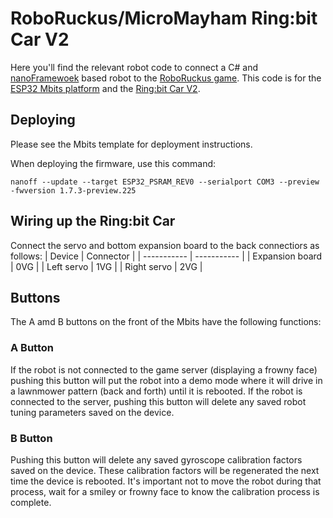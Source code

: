 # RoboRuckus/MicroMayham Ring:bit Car V2

Here you'll find the relevant robot code to connect a C# and [nanoFramewoek](https://www.nanoframework.net/) based robot to the [RoboRuckus game](https://www.roboruckus.com/). This code is for the [ESP32 Mbits platform](https://www.elecrow.com/mbits.html) and the [Ring:bit Car V2](https://www.elecfreaks.com/ring-bit-car-v2-for-micro-bit.html).

## Deploying
Please see the Mbits template for deployment instructions.

When deploying the firmware, use this command:

```
nanoff --update --target ESP32_PSRAM_REV0 --serialport COM3 --preview -fwversion 1.7.3-preview.225
```

## Wiring up the Ring:bit Car
Connect the servo and bottom expansion board to the back connectiors as follows:
| Device | Connector |
| ----------- | ----------- |
| Expansion board | 0VG |
| Left servo | 1VG |
| Right servo | 2VG |

## Buttons
The A amd B buttons on the front of the Mbits have the following functions:

### A Button
If the robot is not connected to the game server (displaying a frowny face) pushing this button will put the robot into a demo mode where it will drive in a lawnmower pattern (back and forth) until it is rebooted. If the robot is connected to the server, pushing this button will delete any saved robot tuning parameters saved on the device.

### B Button
Pushing this button will delete any saved gyroscope calibration factors saved on the device. These calibration factors will be regenerated the next time the device is rebooted. It's important not to move the robot during that process, wait for a smiley or frowny face to know the calibration process is complete.